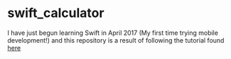 # swift_calculator
I have just begun learning Swift in April 2017 (My first time trying mobile development!) and this repository is a result of following
the tutorial found [here](https://www.youtube.com/watch?v=AG2QDwmj64A)
